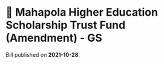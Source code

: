 # 📄  Mahapola Higher Education Scholarship Trust Fund (Amendment) - GS

Bill published on **2021-10-28**.
